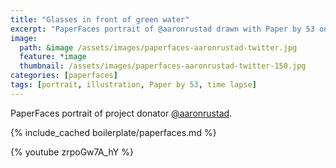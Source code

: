 ```yaml
---
title: "Glasses in front of green water"
excerpt: "PaperFaces portrait of @aaronrustad drawn with Paper by 53 on an iPad."
image: 
  path: &image /assets/images/paperfaces-aaronrustad-twitter.jpg 
  feature: *image
  thumbnail: /assets/images/paperfaces-aaronrustad-twitter-150.jpg
categories: [paperfaces]
tags: [portrait, illustration, Paper by 53, time lapse]
---
```


PaperFaces portrait of project donator [@aaronrustad](https://twitter.com/aaronrustad).

{% include_cached boilerplate/paperfaces.md %}

{% youtube zrpoGw7A_hY %}
